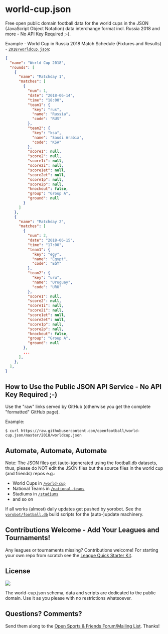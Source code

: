 # world-cup.json

Free open public domain football data for the world cups in the JSON
(JavaScript Object Notation)
data interchange format
incl. Russia 2018 and more - No API Key Required ;-).



Example - World Cup in Russia 2018 Match Schedule (Fixtures and Results) - [`2018/worldcup.json`](https://raw.githubusercontent.com/openfootball/world-cup.json/master/2018/worldcup.json):

``` json
{
  "name": "World Cup 2018",
  "rounds": [
    {
      "name": "Matchday 1",
      "matches": [
        {
          "num": 1,
          "date": "2018-06-14",
          "time": "18:00",
          "team1": {
            "key": "rus",
            "name": "Russia",
            "code": "RUS"
          },
          "team2": {
            "key": "ksa",
            "name": "Saudi Arabia",
            "code": "KSA"
          },
          "score1": null,
          "score2": null,
          "score1i": null,
          "score2i": null,
          "score1et": null,
          "score2et": null,
          "score1p": null,
          "score2p": null,
          "knockout": false,
          "group": "Group A",
          "ground": null
        }
      ]
    },
    {
      "name": "Matchday 2",
      "matches": [
        {
          "num": 2,
          "date": "2018-06-15",
          "time": "17:00",
          "team1": {
            "key": "egy",
            "name": "Egypt",
            "code": "EGY"
          },
          "team2": {
            "key": "uru",
            "name": "Uruguay",
            "code": "URU"
          },
          "score1": null,
          "score2": null,
          "score1i": null,
          "score2i": null,
          "score1et": null,
          "score2et": null,
          "score1p": null,
          "score2p": null,
          "knockout": false,
          "group": "Group A",
          "ground": null
        },
        ...
      ],
    },
  ],  
}
```


## How to Use the Public JSON API Service - No API Key Required ;-)

Use the "raw" links served by GitHub (otherwise you get the complete "formatted" GitHub page).

Example:

```
$ curl https://raw.githubusercontent.com/openfootball/world-cup.json/master/2018/worldcup.json
```





## Automate, Automate, Automate

Note: The JSON files get (auto-)generated using the football.db datasets, thus, please do NOT
edit the JSON files but the source files in the world cup (and friends) repos e.g.:

- World Cups in [`/world-cup`](https://github.com/openfootball/world-cup)
- National Teams in [`/national-teams`](https://github.com/openfootball/national-teams)
- Stadiums in [`/stadiums`](https://github.com/openfootball/stadiums)
- and so on


If all works (almost) daily updates get pushed by yorobot.
See the [`yorobot/football.db`](https://github.com/yorobot/football.db) build scripts for
the (auto-)update machinery.


## Contributions Welcome - Add Your Leagues and Tournaments!

Any leagues or tournaments missing? Contributions welcome!
For starting your own repo from scratch see the [League Quick Starter Kit](https://github.com/openfootball/your-league-starter).



## License

![](https://publicdomainworks.github.io/buttons/zero88x31.png)

The world-cup.json schema, data and scripts are dedicated to the public domain. Use it as you please with no restrictions whatsoever.


## Questions? Comments?

Send them along to the
[Open Sports & Friends Forum/Mailing List](http://groups.google.com/group/opensport).
Thanks!

